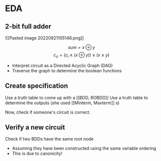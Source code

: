 # EDA
## 2-bit full adder
![[Pasted image 20220921105146.png]]

$$ sum = x \oplus y $$
$$ c_o = (c_i \land (x \oplus y)) \lor (x \land y )  $$
- Interpret circuit as a Directed Acyclic Graph (DAG)
- Traverse the graph to determine the boolean functions


## Create specification
Use a truth table to come up with a [[BDD, ROBDD]] 
Use a truth table to determine the outputs (she used [[Minterm, Maxterm]] s)

Now, check if someone's circuit is correct.

## Verify a new circuit
Check if two BDDs have the same root node
- Assuming they have been constructed using the same variable ordering
- This is due to canonicity!
